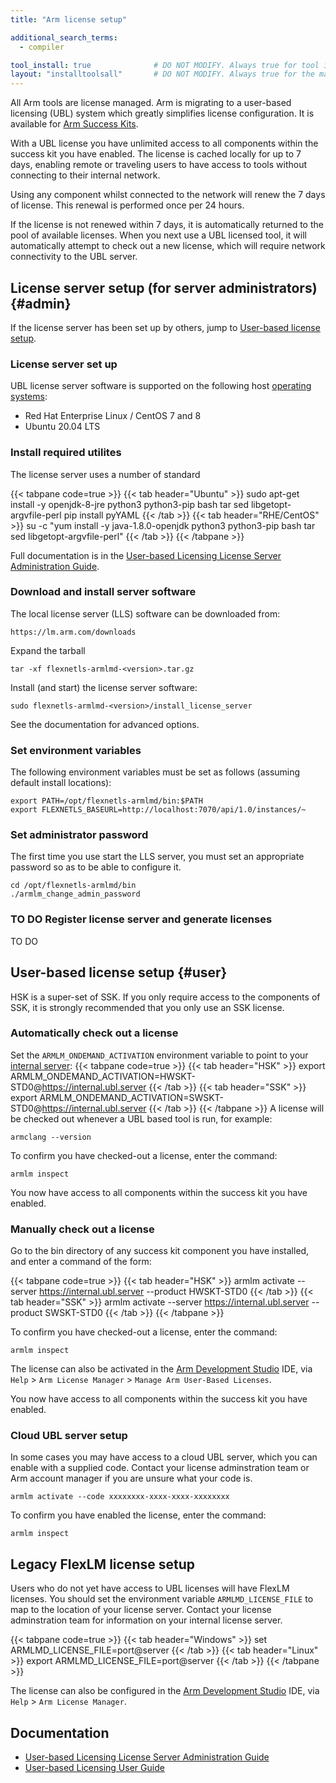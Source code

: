 ```yaml
---
title: "Arm license setup"

additional_search_terms:
  - compiler

tool_install: true              # DO NOT MODIFY. Always true for tool installs
layout: "installtoolsall"       # DO NOT MODIFY. Always true for the main page of tool installs
---
```

All Arm tools are license managed. Arm is migrating to a user-based licensing (UBL) system which greatly simplifies license configuration. It is available for [Arm Success Kits](../successkits/).

With a UBL license you have unlimited access to all components within the success kit you have enabled. The license is cached locally for up to 7 days, enabling remote or traveling users to have access to tools without connecting to their internal network.

Using any component whilst connected to the network will renew the 7 days of license. This renewal is performed once per 24 hours.

If the license is not renewed within 7 days, it is automatically returned to the pool of available licenses. When you next use a UBL licensed tool, it will automatically attempt to check out a new license, which will require network connectivity to the UBL server.

## License server setup (for server administrators) {#admin}

If the license server has been set up by others, jump to [User-based license setup](#user).

### License server set up

UBL license server software is supported on the following host [operating systems](https://developer.arm.com/documentation/107573/latest/Getting-started-with-user-based-licensing/Hardware-and-software-requirements):
* Red Hat Enterprise Linux / CentOS 7 and 8
* Ubuntu 20.04 LTS

### Install required utilites

The license server uses a number of standard 

{{< tabpane code=true >}}
  {{< tab header="Ubuntu" >}}
sudo apt-get install -y openjdk-8-jre python3 python3-pip bash tar sed libgetopt-argvfile-perl
pip install pyYAML
{{< /tab >}}
{{< tab header="RHE/CentOS" >}}
su -c "yum install -y java-1.8.0-openjdk python3 python3-pip bash tar sed libgetopt-argvfile-perl"
{{< /tab >}}
{{< /tabpane >}}

Full documentation is in the [User-based Licensing License Server Administration Guide](https://developer.arm.com/documentation/107573).

### Download and install server software
The local license server (LLS) software can be downloaded from:
```url
https://lm.arm.com/downloads
```
Expand the tarball
```console
tar -xf flexnetls-armlmd-<version>.tar.gz
```
Install (and start) the license server software:
```console
sudo flexnetls-armlmd-<version>/install_license_server
```
See the documentation for advanced options.

### Set environment variables

The following environment variables must be set as follows (assuming default install locations):
```console
export PATH=/opt/flexnetls-armlmd/bin:$PATH
export FLEXNETLS_BASEURL=http://localhost:7070/api/1.0/instances/~
```
### Set administrator password

The first time you use start the LLS server, you must set an appropriate password so as to be able to configure it.
```console
cd /opt/flexnetls-armlmd/bin
./armlm_change_admin_password
```
### TO DO Register license server and generate licenses

TO DO

## User-based license setup {#user}

HSK is a super-set of SSK. If you only require access to the components of SSK, it is strongly recommended that you only use an SSK license.

### Automatically check out a license

Set the `ARMLM_ONDEMAND_ACTIVATION` environment variable to point to your [internal server](#admin):
{{< tabpane code=true >}}
  {{< tab header="HSK" >}}
export ARMLM_ONDEMAND_ACTIVATION=HWSKT-STD0@https://internal.ubl.server
{{< /tab >}}
  {{< tab header="SSK" >}}
export ARMLM_ONDEMAND_ACTIVATION=SWSKT-STD0@https://internal.ubl.server
{{< /tab >}}
{{< /tabpane >}}
A license will be checked out whenever a UBL based tool is run, for example:
```console
armclang --version
```
To confirm you have checked-out a license, enter the command:
```console
armlm inspect
```
You now have access to all components within the success kit you have enabled.

### Manually check out a license

Go to the bin directory of any success kit component you have installed, and enter a command of the form:

{{< tabpane code=true >}}
  {{< tab header="HSK" >}}
armlm activate --server https://internal.ubl.server --product HWSKT-STD0
{{< /tab >}}
  {{< tab header="SSK" >}}
armlm activate --server https://internal.ubl.server --product SWSKT-STD0
{{< /tab >}}
{{< /tabpane >}}

To confirm you have checked-out a license, enter the command:
```console
armlm inspect
```
The license can also be activated in the [Arm Development Studio](https://developer.arm.com/Tools%20and%20Software/Arm%20Development%20Studio) IDE, via `Help` > `Arm License Manager` > `Manage Arm User-Based Licenses`.

You now have access to all components within the success kit you have enabled.

### Cloud UBL server setup

In some cases you may have access to a cloud UBL server, which you can enable with a supplied code. Contact your license adminstration team or Arm account manager if you are unsure what your code is.
```console
armlm activate --code xxxxxxxx-xxxx-xxxx-xxxxxxxx
```
To confirm you have enabled the license, enter the command:
```console
armlm inspect
```
## Legacy FlexLM license setup

Users who do not yet have access to UBL licenses will have FlexLM licenses. You should set the environment variable `ARMLMD_LICENSE_FILE` to map to the location of your license server. Contact your license adminstration team for information on your internal license server.

{{< tabpane code=true >}}
  {{< tab header="Windows" >}}
set ARMLMD_LICENSE_FILE=port@server
{{< /tab >}}
  {{< tab header="Linux" >}}
export ARMLMD_LICENSE_FILE=port@server
{{< /tab >}}
{{< /tabpane >}}

The license can also be configured in the [Arm Development Studio](https://developer.arm.com/Tools%20and%20Software/Arm%20Development%20Studio) IDE, via `Help` > `Arm License Manager`.

## Documentation

 - [User-based Licensing License Server Administration Guide](https://developer.arm.com/documentation/107573)
 - [User-based Licensing User Guide](https://developer.arm.com/documentation/102516)
